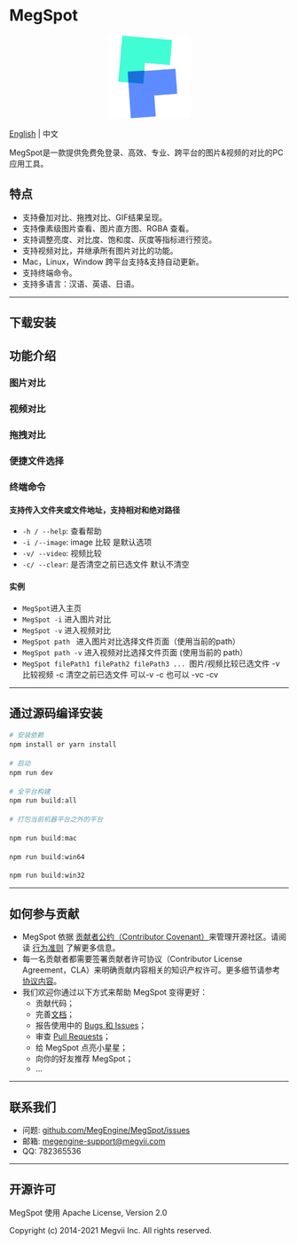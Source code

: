 # MegSpot

<p align="center">
  <img width="150"  src="./src/renderer/assets/images/logo_256X256.png">
</p>

[English](README_EN.md) | 中文 

MegSpot是一款提供免费免登录、高效、专业、跨平台的图片&视频的对比的PC应用工具。

## 特点

- 支持叠加对比、拖拽对比、GIF结果呈现。
- 支持像素级图片查看、图片直方图、RGBA 查看。
- 支持调整亮度、对比度、饱和度、灰度等指标进行预览。
- 支持视频对比，并继承所有图片对比的功能。
- Mac，Linux，Window 跨平台支持&支持自动更新。
- 支持终端命令。
- 支持多语言：汉语、英语、日语。

---

## 下载安装

## 功能介绍

### 图片对比

### 视频对比

### 拖拽对比

### 便捷文件选择

### 终端命令

#### 支持传入文件夹或文件地址，支持相对和绝对路径

- `-h / --help`: 查看帮助
- `-i /--image`: image 比较 是默认选项
- `-v/ --video`: 视频比较
- `-c/ --clear`: 是否清空之前已选文件 默认不清空

#### 实例

- `MegSpot`进入主页
- `MegSpot -i` 进入图片对比
- `MegSpot -v` 进入视频对比
- `MegSpot path ` 进入图片对比选择文件页面（使用当前的path）
- `MegSpot path -v` 进入视频对比选择文件页面 (使用当前的 path）
- `MegSpot filePath1 filePath2 filePath3 ... `图片/视频比较已选文件 -v 比较视频 -c 清空之前已选文件 可以-v -c 也可以 -vc -cv

---
## 通过源码编译安装

```bash
# 安装依赖
npm install or yarn install

# 启动
npm run dev

# 全平台构建
npm run build:all

# 打包当前机器平台之外的平台

npm run build:mac

npm run build:win64

npm run build:win32

```

---
## 如何参与贡献

- MegSpot 依据 [贡献者公约（Contributor Covenant）](https://contributor-covenant.org)来管理开源社区。请阅读 [行为准则](CODE_OF_CONDUCT.md) 了解更多信息。
- 每一名贡献者都需要签署贡献者许可协议（Contributor License Agreement，CLA）来明确贡献内容相关的知识产权许可。更多细节请参考 [协议内容](CONTRIBUTOR_LICENSE_AGREEMENT.md)。
- 我们欢迎你通过以下方式来帮助 MegSpot 变得更好：
  - 贡献代码；
  - 完善[文档](https://github.com/MegSpot/Docs)；
  - 报告使用中的 [Bugs 和 Issues](https://github.com/MegEngine/MegSpot/issues)；
  - 审查 [Pull Requests](https://github.com/MegEngine/MegSpot/pulls)；
  - 给 MegSpot 点亮小星星；
  - 向你的好友推荐 MegSpot；
  - ...

---
## 联系我们

- 问题: [github.com/MegEngine/MegSpot/issues](https://github.com/MegEngine/MegSpot/issues)
- 邮箱: [megengine-support@megvii.com](mailto:megengine-support@megvii.com)
- QQ: 782365536

---
## 开源许可

MegSpot 使用 Apache License, Version 2.0

Copyright (c) 2014-2021 Megvii Inc. All rights reserved.
